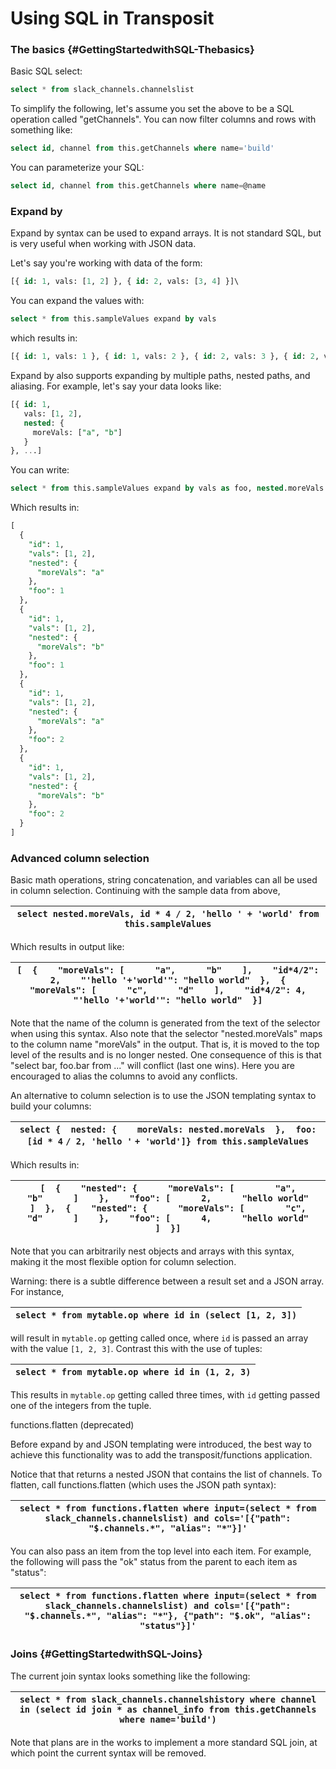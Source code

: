 # Using SQL in Transposit

### The basics {#GettingStartedwithSQL-Thebasics}

Basic SQL select:

```sql
select * from slack_channels.channelslist
```

To simplify the following, let's assume you set the above to be a SQL operation called "getChannels". You can now filter columns and rows with something like:

```sql
select id, channel from this.getChannels where name='build'
```

You can parameterize your SQL:

```sql
select id, channel from this.getChannels where name=@name
```

### Expand by

Expand by syntax can be used to expand arrays. It is not standard SQL, but is very useful when working with JSON data.

Let's say you're working with data of the form:

```sql
[{ id: 1, vals: [1, 2] }, { id: 2, vals: [3, 4] }]\
```

You can expand the values with:

```sql
select * from this.sampleValues expand by vals
```

which results in:

```sql
[{ id: 1, vals: 1 }, { id: 1, vals: 2 }, { id: 2, vals: 3 }, { id: 2, vals: 4 }]
```

Expand by also supports expanding by multiple paths, nested paths, and aliasing. For example, let's say your data looks like:

```sql
[{ id: 1,
   vals: [1, 2],
   nested: {
     moreVals: ["a", "b"]
   }
}, ...]
```

You can write:

```sql
select * from this.sampleValues expand by vals as foo, nested.moreVals
```

Which results in:

```sql
[
  {
    "id": 1,
    "vals": [1, 2],
    "nested": {
      "moreVals": "a"
    },
    "foo": 1
  },
  {
    "id": 1,
    "vals": [1, 2],
    "nested": {
      "moreVals": "b"
    },
    "foo": 1
  },
  {
    "id": 1,
    "vals": [1, 2],
    "nested": {
      "moreVals": "a"
    },
    "foo": 2
  },
  {
    "id": 1,
    "vals": [1, 2],
    "nested": {
      "moreVals": "b"
    },
    "foo": 2
  }
]
```

### Advanced column selection

Basic math operations, string concatenation, and variables can all be used in column selection. Continuing with the sample data from above,

| `select nested.moreVals, id * 4 / 2, 'hello ' + 'world' from this.sampleValues` |
| --- |


Which results in output like:

| `[  {    "moreVals": [      "a",      "b"    ],    "id*4/2": 2,    "'hello '+'world'": "hello world"  },  {    "moreVals": [      "c",      "d"    ],    "id*4/2": 4,    "'hello '+'world'": "hello world"  }]` |
| --- |


Note that the name of the column is generated from the text of the selector when using this syntax. Also note that the selector "nested.moreVals" maps to the column name "moreVals" in the output. That is, it is moved to the top level of the results and is no longer nested. One consequence of this is that "select bar, foo.bar from ..." will conflict (last one wins). Here you are encouraged to alias the columns to avoid any conflicts.

An alternative to column selection is to use the JSON templating syntax to build your columns:

| `select {  nested: {    moreVals: nested.moreVals  },  foo: [id * 4` `/ 2, 'hello '` `+ 'world']} from this.sampleValues` |
| --- |


Which results in:

| `[  {    "nested": {      "moreVals": [        "a",        "b"      ]    },    "foo": [      2,      "hello world"    ]  },  {    "nested": {      "moreVals": [        "c",        "d"      ]    },    "foo": [      4,      "hello world"    ]  }]` |
| --- |


Note that you can arbitrarily nest objects and arrays with this syntax, making it the most flexible option for column selection.

Warning: there is a subtle difference between a result set and a JSON array. For instance,

| `select * from mytable.op where id in (select [1, 2, 3])` |
| --- |


will result in `mytable.op` getting called once, where `id` is passed an array with the value `[1, 2, 3]`. Contrast this with the use of tuples:

| `select * from mytable.op where id in (1, 2, 3)` |
| --- |


This results in `mytable.op` getting called three times, with `id` getting passed one of the integers from the tuple.

functions.flatten (deprecated)

Before expand by and JSON templating were introduced, the best way to achieve this functionality was to add the transposit/functions application.

Notice that that returns a nested JSON that contains the list of channels. To flatten, call functions.flatten (which uses the JSON path syntax):

| `select * from functions.flatten where input=(select * from slack_channels.channelslist) and cols='[{"path": "$.channels.*", "alias": "*"}]'` |
| --- |



You can also pass an item from the top level into each item. For example, the following will pass the "ok" status from the parent to each item as "status":

| `select * from functions.flatten where input=(select * from slack_channels.channelslist) and cols='[{"path": "$.channels.*", "alias": "*"}, {"path": "$.ok", "alias": "status"}]'` |
| --- |


### Joins {#GettingStartedwithSQL-Joins}

The current join syntax looks something like the following:

| `select * from slack_channels.channelshistory where channel in (select id join * as channel_info from this.getChannels where name='build')` |
| --- |


Note that plans are in the works to implement a more standard SQL join, at which point the current syntax will be removed.  
